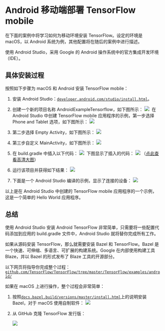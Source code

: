 # Android 移动端部署 TensorFlow mobile

在下面的案例中将学习如何为移动环境安装 TensorFlow。设定的环境是 macOS，以 Android 系统为例，其他配置将在随后的案例中进行描述。

使用 Android Studio，采用 Google 的 Android 操作系统中的官方集成开发环境（IDE）。

## 具体安装过程

按照如下步骤为 macOS 和 Android 安装 TensorFlow mobile：

1.  安装 Android Studio：[`developer.android.com/studio/install.html`](https://developer.android.com/studio/install.html)。
2.  创建一个新的项目名称 AndroidExampleTensorflow，如下图所示：
    ![](img/fa45bc3302c493657fe17ba9b1c394a5.jpg)
     在 Android Studio 中创建 TensorFlow mobile 应用程序的示例，第一步选择 Phone and Tablet 选项，如下图所示：
    ![](img/3324ac8d858e0517f7e6342b68977cb7.jpg)

3.  第二步选择 Empty Activity，如下图所示：
    ![](img/81c355a581d81690d9cc83b3df4f42d4.jpg)

4.  第三步自定义 MainActivity，如下图所示：
    ![](img/a71cad5bd1972e732f7f0649a9402986.jpg)

5.  在 build.gradle 中插入以下代码：
    ![](img/8d7367b039d88ce2d30773c6de3c92f4.jpg)
     下图显示了插入的代码：
    ![](img/e0bd3d0c496853e822bff853acd13be1.jpg)
    （[点此查看高清大图](http://c.biancheng.net/uploads/allimg/190114/2-1Z114161AKU.gif)）

6.  运行该项目并获得如下结果：
    ![](img/6ccfb236bd9181df88b78580998eac9e.jpg)

7.  下面是一个 Android Studio 编译的示例，显示了连接的设备：
    ![](img/a10cb65086c284552e9a7ebb443ef295.jpg)

以上是在 Android Studio 中创建的 TensorFlow mobile 应用程序的一个示例，这是一个简单的 Hello World 应用程序。

## 总结

使用 Android Studio 安装 Android TensorFlow 非常简单，只需要将一些配置代码添加到应用的 build.gradle 文件中，Android Studio 就将替你完成所有工作。

如果从源码安装 TensorFlow，那么就需要安装 Bazel 和 TensorFlow。Bazel 是一个快速、可伸缩、多语言、可扩展的构建系统。Google 在内部使用构建工具 Blaze，并以 Bazel 的形式发布了 Blaze 工具的开源部分。

以下网页将指导你完成整个过程：[`github.com/TensorFlow/TensorFlow/tree/master/TensorFlow/examples/android/`](https://github.com/TensorFlow/TensorFlow/tree/master/TensorFlow/examples/android/)

如果在 macOS 上进行操作，整个过程会非常简单：

1.  按照[`docs.bazel.build/versions/master/install.html`](https://docs.bazel.build/versions/master/install.html)上的说明安装 Bazel，对于 macOS 使用自制软件：
    ![](img/72645be23585c3729708ec52fa56fba5.jpg)

2.  从 GitHub 克隆 TensorFlow 发行版：

    ![](img/6d9762e714bb8b61d41d5edad8500a6a.jpg)